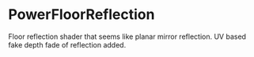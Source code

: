 # PowerFloorReflection
Floor reflection shader that seems like planar mirror reflection.
UV based fake depth fade of reflection added.
